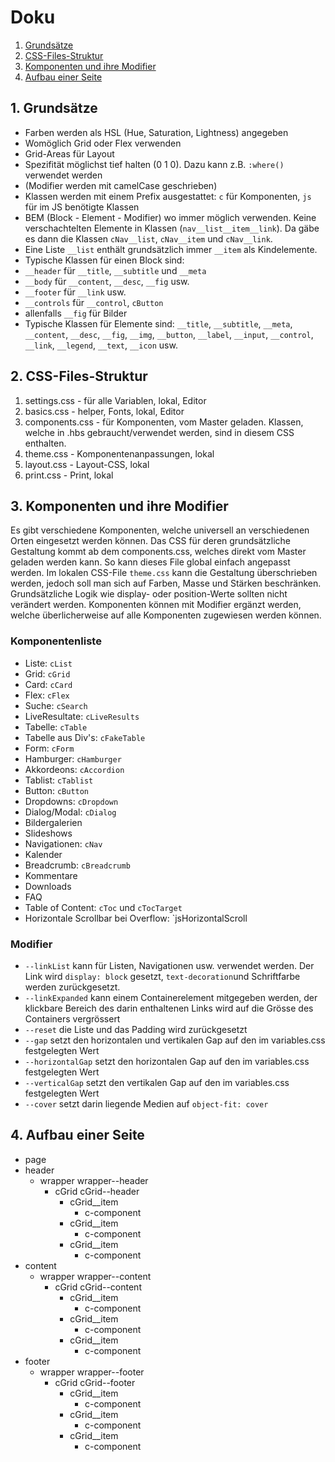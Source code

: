 # Doku

1. [Grundsätze](#1-grundsätze)
2. [CSS-Files-Struktur](#css-files-struktur)
3. [Komponenten und ihre Modifier](##3.-Komponenten-und-ihre-Modifier)
4. [Aufbau einer Seite](##4.-aufbau-einer-seite)


## 1. Grundsätze
* Farben werden als HSL (Hue, Saturation, Lightness) angegeben
* Womöglich Grid oder Flex verwenden
 * Grid-Areas für Layout
* Spezifität möglichst tief halten (0 1 0). Dazu kann z.B. `:where()` verwendet werden
* (Modifier werden mit camelCase geschrieben)
* Klassen werden mit einem Prefix ausgestattet: `c` für Komponenten, `js` für im JS benötigte Klassen
* BEM (Block - Element - Modifier) wo immer möglich verwenden. Keine verschachtelten Elemente in Klassen (`nav__list__item__link`). Da gäbe es dann die Klassen `cNav__list`, `cNav__item` und `cNav__link`. 
* Eine Liste `__list` enthält grundsätzlich immer `__item` als Kindelemente.
* Typische Klassen für einen Block sind:
 * `__header` für `__title`, `__subtitle` und `__meta`
 * `__body` für `__content`, `__desc`, `__fig` usw.
 * `__footer` für `__link` usw. 
 * `__controls` für `__control`, `cButton`
 * allenfalls `__fig` für Bilder
* Typische Klassen für Elemente sind: `__title`, `__subtitle`, `__meta`, `__content`, `__desc`, `__fig`, `__img`, `__button`, `__label`, `__input`, `__control`, `__link`, `__legend`, `__text`, `__icon` usw.

## 2. CSS-Files-Struktur
1. settings.css - für alle Variablen, lokal, Editor
2. basics.css - helper, Fonts, lokal, Editor
3. components.css - für Komponenten, vom Master geladen. Klassen, welche in .hbs gebraucht/verwendet werden, sind in diesem CSS enthalten.
4. theme.css - Komponentenanpassungen, lokal
5. layout.css - Layout-CSS, lokal
6. print.css - Print, lokal


## 3. Komponenten und ihre Modifier
Es gibt verschiedene Komponenten, welche universell an verschiedenen Orten eingesetzt werden können. Das CSS für deren grundsätzliche Gestaltung kommt ab dem components.css, welches direkt vom Master geladen werden kann. So kann dieses File global einfach angepasst werden. Im lokalen CSS-File `theme.css` kann die Gestaltung überschrieben werden, jedoch soll man sich auf Farben, Masse und Stärken beschränken. Grundsätzliche Logik wie display- oder position-Werte sollten nicht verändert werden.
Komponenten können mit Modifier ergänzt werden, welche überlicherweise auf alle Komponenten zugewiesen werden können.

### Komponentenliste
* Liste: `cList`
* Grid: `cGrid`
* Card: `cCard`
* Flex: `cFlex`
* Suche: `cSearch`
* LiveResultate: `cLiveResults`
* Tabelle: `cTable`
* Tabelle aus Div's: `cFakeTable`
* Form: `cForm`
* Hamburger: `cHamburger`
* Akkordeons: `cAccordion`
* Tablist: `cTablist`
* Button: `cButton`
* Dropdowns: `cDropdown`
* Dialog/Modal: `cDialog`
* Bildergalerien
* Slideshows
* Navigationen: `cNav`
* Kalender
* Breadcrumb: `cBreadcrumb`
* Kommentare
* Downloads
* FAQ
* Table of Content: `cToc` und `cTocTarget`
* Horizontale Scrollbar bei Overflow: `jsHorizontalScroll


### Modifier
* `--linkList` kann für Listen, Navigationen usw. verwendet werden. Der Link wird `display: block` gesetzt, `text-decoration`und Schriftfarbe werden zurückgesetzt.
* `--linkExpanded` kann einem Containerelement mitgegeben werden, der klickbare Bereich des darin enthaltenen Links wird auf die Grösse des Containers vergrössert
* `--reset` die Liste und das Padding wird zurückgesetzt
* `--gap` setzt den horizontalen und vertikalen Gap auf den im variables.css festgelegten Wert
* `--horizontalGap` setzt den horizontalen Gap auf den im variables.css festgelegten Wert
* `--verticalGap` setzt den vertikalen Gap auf den im variables.css festgelegten Wert
* `--cover` setzt darin liegende Medien auf `object-fit: cover`

## 4. Aufbau einer Seite
* page
 * header
     * wrapper wrapper--header
         * cGrid cGrid--header
             * cGrid__item
                 * c-component
             * cGrid__item
                 * c-component
             * cGrid__item
                 * c-component
 * content
     * wrapper wrapper--content
         * cGrid cGrid--content
             * cGrid__item
                 * c-component
             * cGrid__item
                 * c-component
             * cGrid__item
                 * c-component
 * footer
     * wrapper wrapper--footer
         * cGrid cGrid--footer
             * cGrid__item
                 * c-component
             * cGrid__item
                 * c-component
             * cGrid__item
                 * c-component